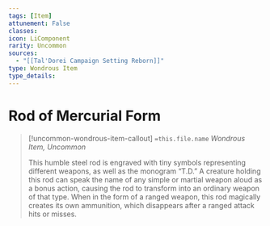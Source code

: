 ```yaml
---
tags: [Item]
attunement: False
classes: 
icon: LiComponent
rarity: Uncommon
sources:
  - "[[Tal'Dorei Campaign Setting Reborn]]"
type: Wondrous Item
type_details: 
---
```

# Rod of Mercurial Form
>[!uncommon-wondrous-item-callout] `=this.file.name`
>*Wondrous Item, Uncommon*
>
>This humble steel rod is engraved with tiny symbols representing different weapons, as well as the monogram “T.D.” A creature holding this rod can speak the name of any simple or martial weapon aloud as a bonus action, causing the rod to transform into an ordinary weapon of that type. When in the form of a ranged weapon, this rod magically creates its own ammunition, which disappears after a ranged attack hits or misses.
>
>
